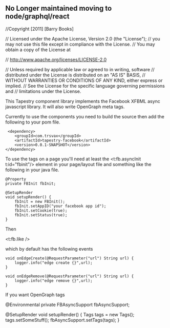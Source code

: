 No Longer maintained moving to node/graphql/react
---

//Copyright [2011] [Barry Books]

//   Licensed under the Apache License, Version 2.0 (the "License");
//   you may not use this file except in compliance with the License.
//   You may obtain a copy of the License at

//       http://www.apache.org/licenses/LICENSE-2.0

//   Unless required by applicable law or agreed to in writing, software
//   distributed under the License is distributed on an "AS IS" BASIS,
//   WITHOUT WARRANTIES OR CONDITIONS OF ANY KIND, either express or implied.
//   See the License for the specific language governing permissions and
//   limitations under the License.


This Tapestry component library implements the Facebook XFBML async javascript library. It will also write OpenGraph meta tags.

Currently to use the components you need to build the source then add the following to your pom file.

     <dependency>
    	<groupId>com.trsvax</groupId>
    	<artifactId>tapestry-facebook</artifactId>
    	<version>0.0.1-SNAPSHOT</version>
    </dependency>


To use the tags on a page you'll need at least the <t:fb.asyncInit t:id="fbinit"/> element in your page/layout file and
something like the following in your java file.

    @Property
    private FBInit fbInit;
    
    @SetupRender
    void setupRender() {
    	fbInit = new FBInit();
    	fbInit.setAppID("your facebook app id");
    	fbInit.setCookie(true);
    	fbInit.setStatus(true);
    }
   
Then

<t:fb.like />

which by default has the following events

	void onEdgeCreate(@RequestParameter("url") String url) {
		logger.info("edge create {}",url);
	}
	
	void onEdgeRemove(@RequestParameter("url") String url) {
		logger.info("edge remove {}",url);
	}
	
If you want OpenGraph tags

@Environmental
private FBAsyncSupport fbAsyncSupport;

@SetupRender
void setupRender() {
	Tags tags = new Tags();
	tags.setSomeStuff();
	fbAsyncSupport.setTags(tags);
}

    
